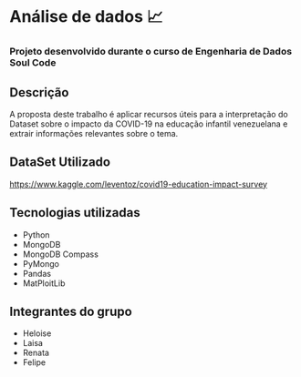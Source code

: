 # Análise de dados :chart_with_upwards_trend:
### Projeto desenvolvido durante o curso de Engenharia de Dados Soul Code
## Descrição 

A proposta deste trabalho é aplicar recursos úteis para a interpretação do Dataset sobre o impacto da COVID-19 na educação infantil venezuelana e extrair informações relevantes sobre o tema.

## DataSet Utilizado
https://www.kaggle.com/leventoz/covid19-education-impact-survey


## Tecnologias utilizadas 
* Python
* MongoDB
* MongoDB Compass
* PyMongo
* Pandas
* MatPloitLib
 
## Integrantes do grupo 

* Heloise
* Laisa
* Renata
* Felipe



